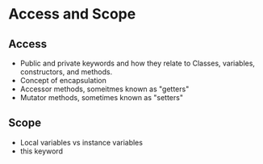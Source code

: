 # Access and Scope

## Access
- Public and private keywords and how they relate to Classes, variables, constructors, and methods.
- Concept of encapsulation
- Accessor methods, someitmes known as "getters"
- Mutator methods, sometimes known as "setters"

## Scope
- Local variables vs instance variables
- this keyword

